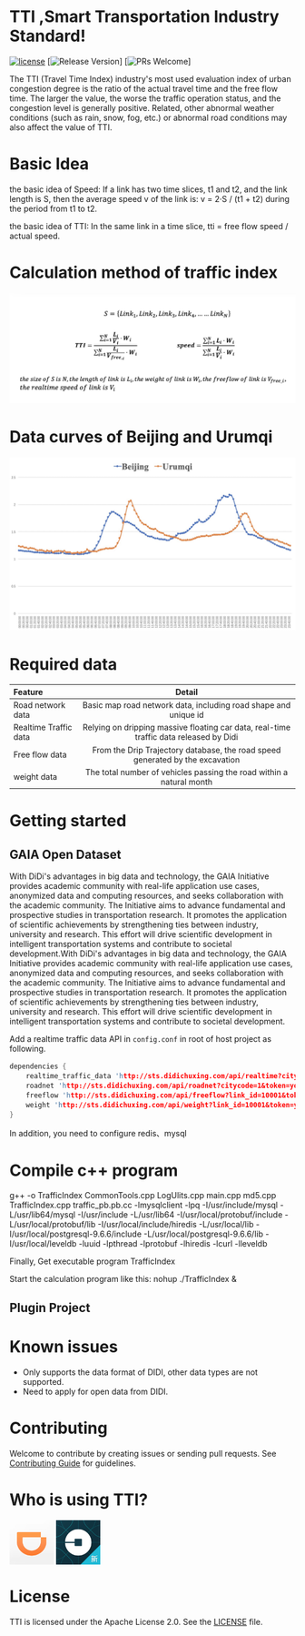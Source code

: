 # TTI ,Smart Transportation Industry Standard! 

[![license](http://img.shields.io/badge/license-Apache2.0-brightgreen.svg?style=flat)](https://github.com/didichuxing/TrafficIndex/blob/master/LICENSE)
[![Release Version](https://img.shields.io/badge/release-0.9.8-red.svg)]
[![PRs Welcome](https://img.shields.io/badge/PRs-welcome-brightgreen.svg)]

The TTI (Travel Time Index) industry's most used evaluation index of urban 
congestion degree is the ratio of the actual travel time and the free flow time.
The larger the value, the worse the traffic operation status, and the congestion 
level is generally positive. Related, other abnormal weather conditions (such as rain, snow, fog, etc.)
or abnormal road conditions may also affect the value of TTI.

# Basic Idea

the basic idea of Speed:
If a link has two time slices, t1 and t2, and the link length is S, then the average speed v of the link is: 
v = 2·S / (t1 + t2) during the period from t1 to t2.

the basic idea of TTI:
In the same link in a time slice, tti = free flow speed / actual speed.

# Calculation method of traffic index

![TTI](method.jpg)
# Data curves of Beijing and Urumqi
![TTI](demo.jpg)

# Required data

| Feature | Detail |
|:-------------|:-------------:|
| Road network data | Basic map road network data, including road shape and unique id |
| Realtime Traffic data | Relying on dripping massive floating car data, real-time traffic data released by Didi |
| Free flow data | From the Drip Trajectory database, the road speed generated by the excavation |
| weight data | The total number of vehicles passing the road within a natural month |

# Getting started

## GAIA Open Dataset
With DiDi's advantages in big data and technology, the GAIA Initiative provides academic community with real-life application use cases, anonymized data and computing resources, and seeks collaboration with the academic community. The Initiative aims to advance fundamental and prospective studies in transportation research. It promotes the application of scientific achievements by strengthening ties between industry, university and research. This effort will drive scientific development in intelligent transportation systems and contribute to societal development.With DiDi's advantages in big data and technology, the GAIA Initiative provides academic community with real-life application use cases, anonymized data and computing resources, and seeks collaboration with the academic community. The Initiative aims to advance fundamental and prospective studies in transportation research. It promotes the application of scientific achievements by strengthening ties between industry, university and research. This effort will drive scientific development in intelligent transportation systems and contribute to societal development.

Add a realtime traffic data API in `config.conf` in root of host project as following.

``` c++
dependencies {
    realtime_traffic_data 'http://sts.didichuxing.com/api/realtime?citycode=1&token=your token'
    roadnet 'http://sts.didichuxing.com/api/roadnet?citycode=1&token=your token'
    freeflow 'http://sts.didichuxing.com/api/freeflow?link_id=10001&token=your token'
    weight 'http://sts.didichuxing.com/api/weight?link_id=10001&token=your token'
}
```
In addition, you need to configure redis、mysql

# Compile c++ program
g++ -o TrafficIndex CommonTools.cpp LogUlits.cpp main.cpp md5.cpp TrafficIndex.cpp traffic_pb.pb.cc -lmysqlclient -lpq -I/usr/include/mysql -L/usr/lib64/mysql -I/usr/include -L/usr/lib64 -I/usr/local/protobuf/include -L/usr/local/protobuf/lib -I/usr/local/include/hiredis -L/usr/local/lib -I/usr/local/postgresql-9.6.6/include -L/usr/local/postgresql-9.6.6/lib -I/usr/local/leveldb -luuid -lpthread -lprotobuf -lhiredis -lcurl -lleveldb

Finally, Get executable program TrafficIndex

Start the calculation program like this:
nohup ./TrafficIndex &


## Plugin Project

# Known issues

* Only supports the data format of DIDI, other data types are not supported.
* Need to apply for open data from DIDI.

# Contributing

Welcome to contribute by creating issues or sending pull requests. See [Contributing Guide](CONTRIBUTING.md) for guidelines.

# Who is using TTI?

<img src="didi.png" width="78px" align="center" alt="滴滴出行"/> <img src="uber-china.png" width="78px" align="center" alt="Uber中国"/>

# License

TTI is licensed under the Apache License 2.0. See the [LICENSE](LICENSE) file.
